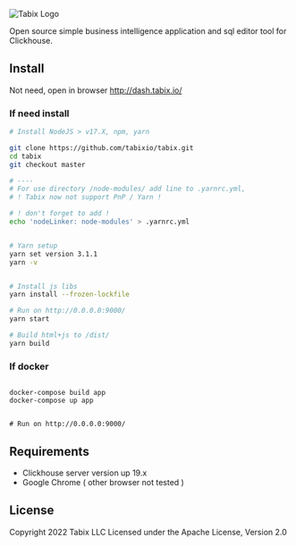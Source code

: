 ![Tabix Logo](https://tabix.io/img/tabixLogo-IconText-DB7315.png?utm_source=git)

Open source simple business intelligence application and sql editor tool for Clickhouse.

## Install

Not need, open in browser http://dash.tabix.io/

### If need install

```bash
# Install NodeJS > v17.X, npm, yarn 

git clone https://github.com/tabixio/tabix.git
cd tabix
git checkout master

# ----
# For use directory /node-modules/ add line to .yarnrc.yml, 
# ! Tabix now not support PnP / Yarn ! 

# ! don't forget to add !  
echo 'nodeLinker: node-modules' > .yarnrc.yml


# Yarn setup 
yarn set version 3.1.1
yarn -v


# Install js libs
yarn install --frozen-lockfile

# Run on http://0.0.0.0:9000/  
yarn start

# Build html+js to /dist/ 
yarn build


```

### If docker

```shell

docker-compose build app
docker-compose up app


# Run on http://0.0.0.0:9000/  
```

## Requirements

* Clickhouse server version up 19.x
* Google Chrome ( other browser not tested )

## License

Copyright 2022 Tabix LLC Licensed under the Apache License, Version 2.0
